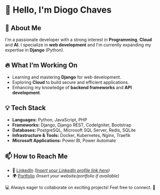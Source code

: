 # 👋 Hello, I'm Diogo Chaves

## 🚀 About Me
I'm a passionate developer with a strong interest in **Programming**, **Cloud** and **AI**. I specialize in **web development** and I'm currently expanding my expertise in **Django** (Python).

## 🔥 What I’m Working On
- Learning and mastering **Django** for web development.
- Exploring **Cloud** to build secure and efficient applications.
- Enhancing my knowledge of **backend frameworks** and **API development**.

## 💡 Tech Stack
- **Languages:** Python, JavaScript, PHP
- **Frameworks:** Django, Django REST, CodeIgniter, Bootstrap
- **Databases:** PostgreSQL, Microsoft SQL Server, Redis, SQLite
- **Infrastructure & Tools:** Docker, Kubernetes, Nginx, Traefik
- **Microsoft Applications:** Power BI, Power Automate

## 📫 How to Reach Me
- 💼 [LinkedIn]([#](https://www.linkedin.com/in/diogo-oliveira-chaves/)) *([Insert your LinkedIn profile link here](https://www.linkedin.com/in/diogo-oliveira-chaves/))*
- 🌍 [Portfolio](#) *(Insert your website/portfolio if available)*

💻 Always eager to collaborate on exciting projects! Feel free to connect. 🚀
